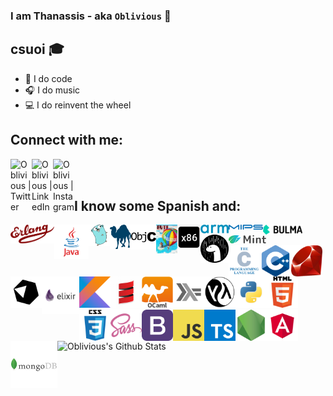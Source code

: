 ### I am Thanassis - aka `Oblivious` 👋

## csuoi 🎓
- 🤔 I do code
- 🎧 I do music
- 💻 I do reinvent the wheel

## Connect with me:

[<img align="left" alt="Oblivious | Twitter" width="34px" src="https://cdn.jsdelivr.net/npm/simple-icons@v3/icons/twitter.svg" />][twitter]
[<img align="left" alt="Oblivious | LinkedIn" width="34px" src="https://cdn.jsdelivr.net/npm/simple-icons@v3/icons/linkedin.svg" />][linkedin]
[<img align="left" alt="Oblivious | Instagram" width="34px" src="https://cdn.jsdelivr.net/npm/simple-icons@v3/icons/instagram.svg" />][instagram]

<br />
<br />

## I know some Spanish and:

<img align="left" alt="Erlang" width="70px" src="https://github.com/Oblivious-Oblivious/Oblivious-Oblivious/blob/master/erlang.png" />
<img align="left" alt="Java" width="55px" src="https://github.com/Oblivious-Oblivious/Oblivious-Oblivious/blob/master/java.png" />
<img align="left" alt="Go" width="34px" src="https://github.com/Oblivious-Oblivious/Oblivious-Oblivious/blob/master/go.png" />
<img align="left" alt="Perl" width="34px" src="https://github.com/Oblivious-Oblivious/Oblivious-Oblivious/blob/master/perl.png" />
<img align="left" alt="Objective_c" width="40px" src="https://github.com/Oblivious-Oblivious/Oblivious-Oblivious/blob/master/objective_c.png" />
<img align="left" alt="smalltalk" width="34px" src="https://github.com/Oblivious-Oblivious/Oblivious-Oblivious/blob/master/smalltalk.jpeg" />
<img align="left" alt="x86" width="37px" src="https://github.com/Oblivious-Oblivious/Oblivious-Oblivious/blob/master/assembly.png" />
<img align="left" alt="Arm" width="45px" src="https://github.com/Oblivious-Oblivious/Oblivious-Oblivious/blob/master/arm.png" />
<img align="left" alt="Mips" width="55px" src="https://github.com/Oblivious-Oblivious/Oblivious-Oblivious/blob/master/mips.png" />
<img align="left" alt="Bulma" width="64px" src="https://github.com/Oblivious-Oblivious/Oblivious-Oblivious/blob/master/bulma.png" />
<img align="left" alt="Deno" width="45px" src="https://github.com/Oblivious-Oblivious/Oblivious-Oblivious/blob/master/deno.png" />
<img alt="Mint" width="60px" src="https://github.com/Oblivious-Oblivious/Oblivious-Oblivious/blob/master/mint.png" />
<br />
<img align="left" height="50" src="https://raw.githubusercontent.com/github/explore/80688e429a7d4ef2fca1e82350fe8e3517d3494d/topics/c/c.png">
<img align="left" height="50" src="https://raw.githubusercontent.com/github/explore/80688e429a7d4ef2fca1e82350fe8e3517d3494d/topics/cpp/cpp.png">
<img align="left" height="50" src="https://raw.githubusercontent.com/github/explore/80688e429a7d4ef2fca1e82350fe8e3517d3494d/topics/ruby/ruby.png">
<img align="left" height="50" src="https://raw.githubusercontent.com/github/explore/80688e429a7d4ef2fca1e82350fe8e3517d3494d/topics/crystal/crystal.png">
<img align="left" height="60" src="https://raw.githubusercontent.com/github/explore/80688e429a7d4ef2fca1e82350fe8e3517d3494d/topics/elixir/elixir.png">
<img align="left" height="50" src="https://raw.githubusercontent.com/github/explore/80688e429a7d4ef2fca1e82350fe8e3517d3494d/topics/kotlin/kotlin.png">
<img align="left" height="50" src="https://raw.githubusercontent.com/github/explore/80688e429a7d4ef2fca1e82350fe8e3517d3494d/topics/scala/scala.png">
<img align="left" height="50" src="https://raw.githubusercontent.com/github/explore/80688e429a7d4ef2fca1e82350fe8e3517d3494d/topics/ocaml/ocaml.png">
<img align="left" height="50" src="https://raw.githubusercontent.com/github/explore/80688e429a7d4ef2fca1e82350fe8e3517d3494d/topics/haskell/haskell.png">
<img align="left" height="50" src="https://raw.githubusercontent.com/github/explore/80688e429a7d4ef2fca1e82350fe8e3517d3494d/topics/lisp/lisp.png">
<img align="left" height="50" src="https://raw.githubusercontent.com/github/explore/80688e429a7d4ef2fca1e82350fe8e3517d3494d/topics/python/python.png">
<img height="50" src="https://raw.githubusercontent.com/github/explore/80688e429a7d4ef2fca1e82350fe8e3517d3494d/topics/html/html.png">
<img align="left" height="50" src="https://raw.githubusercontent.com/github/explore/80688e429a7d4ef2fca1e82350fe8e3517d3494d/topics/css/css.png">
<img align="left" height="50" src="https://raw.githubusercontent.com/github/explore/80688e429a7d4ef2fca1e82350fe8e3517d3494d/topics/sass/sass.png">
<img align="left" height="50" src="https://raw.githubusercontent.com/github/explore/80688e429a7d4ef2fca1e82350fe8e3517d3494d/topics/bootstrap/bootstrap.png">
<img align="left" height="50" src="https://raw.githubusercontent.com/github/explore/80688e429a7d4ef2fca1e82350fe8e3517d3494d/topics/javascript/javascript.png">
<img align="left" height="50" src="https://raw.githubusercontent.com/github/explore/80688e429a7d4ef2fca1e82350fe8e3517d3494d/topics/typescript/typescript.png">
<img align="left" height="50" src="https://raw.githubusercontent.com/github/explore/80688e429a7d4ef2fca1e82350fe8e3517d3494d/topics/nodejs/nodejs.png">
<img align="left" height="50" src="https://raw.githubusercontent.com/github/explore/80688e429a7d4ef2fca1e82350fe8e3517d3494d/topics/angular/angular.png">
<img align="left" height="75" src="https://raw.githubusercontent.com/github/explore/80688e429a7d4ef2fca1e82350fe8e3517d3494d/topics/mongodb/mongodb.png">

<!-- <code><img align="left" alt="C" width="34px" src="https://github.com/Oblivious-Oblivious/Oblivious-Oblivious/blob/master/c.png" /></code>
<code><img align="left" alt="C++" width="40px" src="https://github.com/Oblivious-Oblivious/Oblivious-Oblivious/blob/master/cpp.png" /></code>
<code><img align="left" alt="Ruby" width="34px" src="https://github.com/Oblivious-Oblivious/Oblivious-Oblivious/blob/master/ruby.png" /></code>
<code><img align="left" alt="Crystal" width="40px" src="https://github.com/Oblivious-Oblivious/Oblivious-Oblivious/blob/master/crystal.png" /></code>
<code><img align="left" alt="Elixir" width="34px" src="https://github.com/Oblivious-Oblivious/Oblivious-Oblivious/blob/master/elixir.png" /></code>
<code><img align="left" alt="Erlang" width="70px" src="https://github.com/Oblivious-Oblivious/Oblivious-Oblivious/blob/master/erlang.png" /></code>
<code><img align="left" alt="Java" width="55px" src="https://github.com/Oblivious-Oblivious/Oblivious-Oblivious/blob/master/java.png" /></code>
<code><img align="left" alt="Kotlin" width="40px" src="https://github.com/Oblivious-Oblivious/Oblivious-Oblivious/blob/master/kotlin.png" /></code>
<code><img align="left" alt="Scala" width="20px" src="https://github.com/Oblivious-Oblivious/Oblivious-Oblivious/blob/master/scala.png" /></code>
<code><img align="left" alt="Ocaml" width="50px" src="https://github.com/Oblivious-Oblivious/Oblivious-Oblivious/blob/master/ocaml.png" /></code>
<code><img align="left" alt="Haskell" width="34px" src="https://github.com/Oblivious-Oblivious/Oblivious-Oblivious/blob/master/haskell.png" /></code>
<code><img align="left" alt="Lisp" width="40px" src="https://github.com/Oblivious-Oblivious/Oblivious-Oblivious/blob/master/lisp.png" /></code>
<code><img align="left" alt="Python" width="34px" src="https://github.com/Oblivious-Oblivious/Oblivious-Oblivious/blob/master/python.png" /></code>
<code><img align="left" alt="Go" width="34px" src="https://github.com/Oblivious-Oblivious/Oblivious-Oblivious/blob/master/go.png" /></code>
<code><img align="left" alt="Perl" width="34px" src="https://github.com/Oblivious-Oblivious/Oblivious-Oblivious/blob/master/perl.png" /></code>
<code><img align="left" alt="Objective_c" width="40px" src="https://github.com/Oblivious-Oblivious/Oblivious-Oblivious/blob/master/objective_c.png" /></code>
<code><img align="left" alt="smalltalk" width="34px" src="https://github.com/Oblivious-Oblivious/Oblivious-Oblivious/blob/master/smalltalk.jpeg" /></code>
<code><img align="left" alt="x86" width="34px" src="https://github.com/Oblivious-Oblivious/Oblivious-Oblivious/blob/master/assembly.png" /></code>
<code><img align="left" alt="Arm" width="42px" src="https://github.com/Oblivious-Oblivious/Oblivious-Oblivious/blob/master/arm.png" /></code>
<code><img align="left" alt="Mips" width="50px" src="https://github.com/Oblivious-Oblivious/Oblivious-Oblivious/blob/master/mips.png" /></code>
<code><img align="left" alt="HTML5" width="45px" src="https://github.com/Oblivious-Oblivious/Oblivious-Oblivious/blob/master/html.png" /></code>
<code><img align="left" alt="CSS3" width="34px" src="https://github.com/Oblivious-Oblivious/Oblivious-Oblivious/blob/master/css.png" /></code>
<code><img align="left" alt="Sass" width="40px" src="https://github.com/Oblivious-Oblivious/Oblivious-Oblivious/blob/master/sass.png" /></code>
<code><img align="left" alt="Bulma" width="60px" src="https://github.com/Oblivious-Oblivious/Oblivious-Oblivious/blob/master/bulma.png" /></code>
<code><img align="left" alt="Bootstrap" width="45px" src="https://github.com/Oblivious-Oblivious/Oblivious-Oblivious/blob/master/bootstrap.png" /></code>
<code><img align="left" alt="JavaScript" width="40px" src="https://github.com/Oblivious-Oblivious/Oblivious-Oblivious/blob/master/javascript.jpg" /></code>
<code><img align="left" alt="Mint" width="60px" src="https://github.com/Oblivious-Oblivious/Oblivious-Oblivious/blob/master/mint.png" /></code>
<code><img align="left" alt="Deno" width="45px" src="https://github.com/Oblivious-Oblivious/Oblivious-Oblivious/blob/master/deno.png" /></code>
<code><img align="left" alt="Angular" width="34px" src="https://github.com/Oblivious-Oblivious/Oblivious-Oblivious/blob/master/angular.png" /></code>
<code><img align="left" alt="Mongo" width="70px" src="https://github.com/Oblivious-Oblivious/Oblivious-Oblivious/blob/master/mongo.png" /></code>
<code><img align="left" alt="Node.js" width="60px" src="https://github.com/Oblivious-Oblivious/Oblivious-Oblivious/blob/master/node.png" /></code> -->

<br />
<br />

<img align="left" alt="Oblivious's Github Stats" src="https://github-readme-stats.vercel.app/api?username=Oblivious-Oblivious&show_icons=true&hide_border=true" />

[twitter]: https://www.twitter.com/itsoblivious99
[linkedin]: https://www.linkedin.com/in/thanassis-papapostolou-593784155/
[instagram]: https://www.instagram.com/thanasis_papap/

